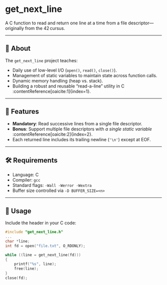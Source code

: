# get_next_line

A C function to read and return one line at a time from a file descriptor—originally from the 42 cursus.

---

## 📌 About

The `get_next_line` project teaches:
- Daily use of low-level I/O (`open()`, `read()`, `close()`).
- Management of static variables to maintain state across function calls.
- Dynamic memory handling (heap vs. stack).
- Building a robust and reusable “read-a-line” utility in C :contentReference[oaicite:1]{index=1}.

---

## 🚀 Features

- **Mandatory**: Read successive lines from a single file descriptor.
- **Bonus**: Support multiple file descriptors with _a single static variable_ :contentReference[oaicite:2]{index=2}.
- Each returned line includes its trailing newline (`'\n'`) except at EOF.

---

## 🛠️ Requirements

- Language: C
- Compiler: `gcc`
- Standard flags: `-Wall -Werror -Wextra`
- Buffer size controlled via `-D BUFFER_SIZE=<n>`

---

## 🧪 Usage

Include the header in your C code:

```c
#include "get_next_line.h"
...
char *line;
int fd = open("file.txt", O_RDONLY);

while ((line = get_next_line(fd)))
{
    printf("%s", line);
    free(line);
} 
close(fd);
```
